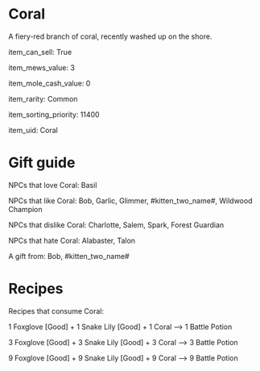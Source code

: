 # Coral

A fiery-red branch of coral, recently washed up on the shore.

item_can_sell: True

item_mews_value: 3

item_mole_cash_value: 0

item_rarity: Common

item_sorting_priority: 11400

item_uid: Coral

# Gift guide

NPCs that love Coral: Basil

NPCs that like Coral: Bob, Garlic, Glimmer, #kitten_two_name#, Wildwood Champion

NPCs that dislike Coral: Charlotte, Salem, Spark, Forest Guardian

NPCs that hate Coral: Alabaster, Talon

A gift from: Bob, #kitten_two_name#

# Recipes

Recipes that consume Coral:

1 Foxglove [Good] + 1 Snake Lily [Good] + 1 Coral --> 1 Battle Potion

3 Foxglove [Good] + 3 Snake Lily [Good] + 3 Coral --> 3 Battle Potion

9 Foxglove [Good] + 9 Snake Lily [Good] + 9 Coral --> 9 Battle Potion